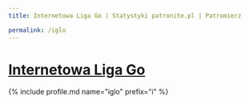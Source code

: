 ```yaml
---
title: Internetowa Liga Go | Statystyki patronite.pl | Patromierz

permalink: /iglo
---
```


# [Internetowa Liga Go](https://patronite.pl/iglo)

{% include profile.md name="iglo" prefix="i" %}
